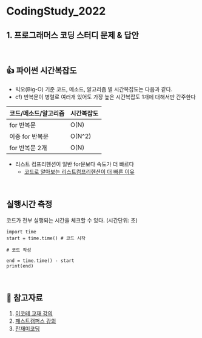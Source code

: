 # CodingStudy_2022

## 1. 프로그래머스 코딩 스터디 문제 & 답안

<br>

## 👍 파이썬 시간복잡도
- 빅오(Big-O) 기준 코드, 메소드, 알고리즘 별 시간복잡도는 다음과 같다.
- cf) 반복문이 병렬로 여러개 있어도 가장 높은 시간복잡도 1개에 대해서만 간주한다

|코드/메소드/알고리즘|시간복잡도|
|---------------|-------|
|for 반복문      |O(N)    |
|이중 for 반복문  |O(N^2)  |
|for 반복문 2개  |O(N)    |

- 리스트 컴프리헨션이 일반 for문보다 속도가 더 빠르다
  - [코드로 알아보는 리스트컴프리헨션이 더 빠른 이유](https://jeongukjae.github.io/posts/inspecting-list-comprehension/)


<br>

## 실행시간 측정
코드가 전부 실행되는 시간을 체크할 수 있다. (시간단위: 초)

```
import time
start = time.time() # 코드 시작

# 코드 작성

end = time.time() - start
print(end)
```

<br>

## 📖 참고자료
1) [이코테 교재 강의](https://www.youtube.com/playlist?list=PLRx0vPvlEmdAghTr5mXQxGpHjWqSz0dgC)
2) [패스트캠퍼스 강의](https://fastcampus.co.kr/dev_online_algo)
3) [잔재미코딩](https://www.fun-coding.org/PL&OOP1-1.html)
